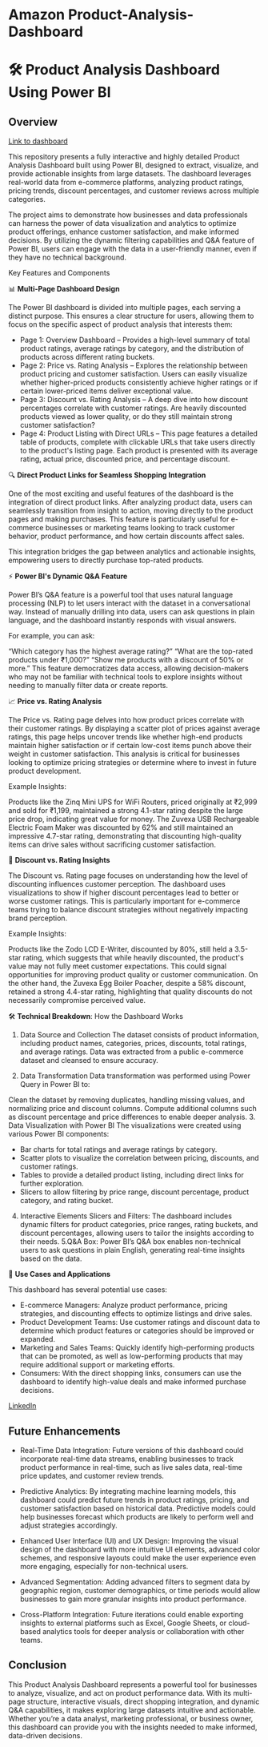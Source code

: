 # Amazon Product-Analysis-Dashboard


# 🛠️ Product Analysis Dashboard Using Power BI
## Overview

[Link to dashboard](https://app.powerbi.com/view?r=eyJrIjoiZGNlNjNjNGItODQzNi00MTFlLThkNmEtYjU3NDI0YmE4YzM0IiwidCI6ImU5ODE4OTYxLTJkN2QtNGMwYS05ZGQ1LTI1MmRiYmM2ZWNkZiJ9&pageName=ReportSection)

This repository presents a fully interactive and highly detailed Product Analysis Dashboard built using Power BI, designed to extract, visualize, and provide actionable insights from large datasets. The dashboard leverages real-world data from e-commerce platforms, analyzing product ratings, pricing trends, discount percentages, and customer reviews across multiple categories.

The project aims to demonstrate how businesses and data professionals can harness the power of data visualization and analytics to optimize product offerings, enhance customer satisfaction, and make informed decisions. By utilizing the dynamic filtering capabilities and Q&A feature of Power BI, users can engage with the data in a user-friendly manner, even if they have no technical background.

Key Features and Components

📊 **Multi-Page Dashboard Design**

The Power BI dashboard is divided into multiple pages, each serving a distinct purpose. This ensures a clear structure for users, allowing them to focus on the specific aspect of product analysis that interests them:

+ Page 1: Overview Dashboard – Provides a high-level summary of total product ratings, average ratings by category, and the distribution of products across different rating buckets.
+ Page 2: Price vs. Rating Analysis – Explores the relationship between product pricing and customer satisfaction. Users can easily visualize whether higher-priced products consistently achieve higher ratings or if certain lower-priced items deliver exceptional value.
+ Page 3: Discount vs. Rating Analysis – A deep dive into how discount percentages correlate with customer ratings. Are heavily discounted products viewed as lower quality, or do they still maintain strong customer satisfaction?
+ Page 4: Product Listing with Direct URLs – This page features a detailed table of products, complete with clickable URLs that take users directly to the product's listing page. Each product is presented with its average rating, actual price, discounted price, and percentage discount.

🔍 **Direct Product Links for Seamless Shopping Integration**

One of the most exciting and useful features of the dashboard is the integration of direct product links. After analyzing product data, users can seamlessly transition from insight to action, moving directly to the product pages and making purchases. This feature is particularly useful for e-commerce businesses or marketing teams looking to track customer behavior, product performance, and how certain discounts affect sales. 

This integration bridges the gap between analytics and actionable insights, empowering users to directly purchase top-rated products.

⚡ **Power BI's Dynamic Q&A Feature**

Power BI’s Q&A feature is a powerful tool that uses natural language processing (NLP) to let users interact with the dataset in a conversational way. Instead of manually drilling into data, users can ask questions in plain language, and the dashboard instantly responds with visual answers.

For example, you can ask:

“Which category has the highest average rating?”
“What are the top-rated products under ₹1,000?”
“Show me products with a discount of 50% or more.”
This feature democratizes data access, allowing decision-makers who may not be familiar with technical tools to explore insights without needing to manually filter data or create reports.

📈 **Price vs. Rating Analysis**

The Price vs. Rating page delves into how product prices correlate with their customer ratings. By displaying a scatter plot of prices against average ratings, this page helps uncover trends like whether high-end products maintain higher satisfaction or if certain low-cost items punch above their weight in customer satisfaction. This analysis is critical for businesses looking to optimize pricing strategies or determine where to invest in future product development.

Example Insights:

Products like the Zinq Mini UPS for WiFi Routers, priced originally at ₹2,999 and sold for ₹1,199, maintained a strong 4.1-star rating despite the large price drop, indicating great value for money.
The Zuvexa USB Rechargeable Electric Foam Maker was discounted by 62% and still maintained an impressive 4.7-star rating, demonstrating that discounting high-quality items can drive sales without sacrificing customer satisfaction.

💼 **Discount vs. Rating Insights**

The Discount vs. Rating page focuses on understanding how the level of discounting influences customer perception. The dashboard uses visualizations to show if higher discount percentages lead to better or worse customer ratings. This is particularly important for e-commerce teams trying to balance discount strategies without negatively impacting brand perception.

Example Insights:

Products like the Zodo LCD E-Writer, discounted by 80%, still held a 3.5-star rating, which suggests that while heavily discounted, the product's value may not fully meet customer expectations. This could signal opportunities for improving product quality or customer communication.
On the other hand, the Zuvexa Egg Boiler Poacher, despite a 58% discount, retained a strong 4.4-star rating, highlighting that quality discounts do not necessarily compromise perceived value.

🛠️ **Technical Breakdown**: How the Dashboard Works

1. Data Source and Collection
The dataset consists of product information, including product names, categories, prices, discounts, total ratings, and average ratings. Data was extracted from a public e-commerce dataset and cleansed to ensure accuracy.

2. Data Transformation
Data transformation was performed using Power Query in Power BI to:

Clean the dataset by removing duplicates, handling missing values, and normalizing price and discount columns.
Compute additional columns such as discount percentage and price differences to enable deeper analysis.
3. Data Visualization with Power BI
The visualizations were created using various Power BI components:

+ Bar charts for total ratings and average ratings by category.
+ Scatter plots to visualize the correlation between pricing, discounts, and customer ratings.
+ Tables to provide a detailed product listing, including direct links for further exploration.
+ Slicers to allow filtering by price range, discount percentage, product category, and rating bucket.

4. Interactive Elements
Slicers and Filters: The dashboard includes dynamic filters for product categories, price ranges, rating buckets, and discount percentages, allowing users to tailor the insights according to their needs.
5.Q&A Box: Power BI’s Q&A box enables non-technical users to ask questions in plain English, generating real-time insights based on the data.

🎯 **Use Cases and Applications**

This dashboard has several potential use cases:

+ E-commerce Managers: Analyze product performance, pricing strategies, and discounting effects to optimize listings and drive sales.
+ Product Development Teams: Use customer ratings and discount data to determine which product features or categories should be improved or expanded.
+ Marketing and Sales Teams: Quickly identify high-performing products that can be promoted, as well as low-performing products that may require additional support or marketing efforts.
+ Consumers: With the direct shopping links, consumers can use the dashboard to identify high-value deals and make informed purchase decisions.

 [LinkedIn](https://www.linkedin.com/posts/ansila-s-813324309_data-datavisualization-powerbi-activity-7252010219247943682-WDiS?utm_source=share&utm_medium=member_desktop)

## Future Enhancements

+ Real-Time Data Integration: Future versions of this dashboard could incorporate real-time data streams, enabling businesses to track product performance in real-time, such as live sales data, real-time price updates, and customer review trends.

+ Predictive Analytics: By integrating machine learning models, this dashboard could predict future trends in product ratings, pricing, and customer satisfaction based on historical data. Predictive models could help businesses forecast which products are likely to perform well and adjust strategies accordingly.

+ Enhanced User Interface (UI) and UX Design: Improving the visual design of the dashboard with more intuitive UI elements, advanced color schemes, and responsive layouts could make the user experience even more engaging, especially for non-technical users.

+ Advanced Segmentation: Adding advanced filters to segment data by geographic region, customer demographics, or time periods would allow businesses to gain more granular insights into product performance.

+ Cross-Platform Integration: Future iterations could enable exporting insights to external platforms such as Excel, Google Sheets, or cloud-based analytics tools for deeper analysis or collaboration with other teams.

## Conclusion

This Product Analysis Dashboard represents a powerful tool for businesses to analyze, visualize, and act on product performance data. With its multi-page structure, interactive visuals, direct shopping integration, and dynamic Q&A capabilities, it makes exploring large datasets intuitive and actionable. Whether you’re a data analyst, marketing professional, or business owner, this dashboard can provide you with the insights needed to make informed, data-driven decisions.
